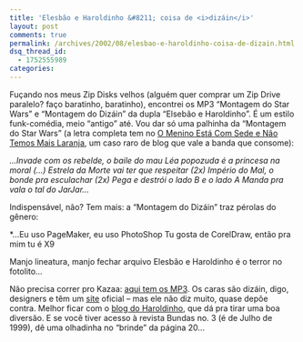 ```yaml
---
title: 'Elesbão e Haroldinho &#8211; coisa de <i>dizáin</i>'
layout: post
comments: true
permalink: /archives/2002/08/elesbao-e-haroldinho-coisa-de-dizain.html
dsq_thread_id:
  - 1752555989
categories:
---
```

Fuçando nos meus Zip Disks velhos (alguém quer comprar um Zip Drive paralelo? faço baratinho, baratinho), encontrei os MP3 &#8220;Montagem do Star Wars&#8221; e &#8220;Montagem do Dizáin&#8221; da dupla &#8220;Elsebão e Haroldinho&#8221;. É um estilo funk-comédia, meio &#8220;antigo&#8221; até. Vou dar só uma palhinha da &#8220;Montagem do Star Wars&#8221; (a letra completa tem no <a href="http://comsede.blig.ig.com.br/200206_2.html" >O Menino Está Com Sede e Não Temos Mais Laranja</a>, um caso raro de blog que vale a banda que consome):

*&#8230;Invade com os rebelde, o baile do mau
Léa popozuda é a princesa na moral
(&#8230;)
Estrela da Morte vai ter que respeitar (2x)
Império do Mal, o bonde pra esculachar (2x)
Pega e destrói o lado B e o lado A
Manda pra vala o tal do JarJar&#8230;*

Indispensável, não? Tem mais: a &#8220;Montagem do Dizáin&#8221; traz pérolas do gênero:

*&#8230;Eu uso PageMaker, eu uso PhotoShop
Tu gosta de CorelDraw, então pra mim tu é X9</p>
Manjo lineatura, manjo fechar arquivo
Elesbão e Haroldinho é o terror no fotolito&#8230;</i>

Não precisa correr pro Kazaa: <a href="http://www.buscamp3.com.br/artistmusicbr.asp?ia=1365" >aqui tem os MP3</a>. Os caras são dizáin, digo, designers e têm um <a href="http://www.elesbaoeharoldinho.com" >site</a> oficial &#8211; mas ele não diz muito, quase depõe contra. Melhor ficar com o <a href="http://www.chacundum.blogspot.com/" >blog do Haroldinho</a>, que dá pra tirar uma boa diversão. E se você tiver acesso à revista Bundas no. 3 (é de Julho de 1999), dê uma olhadinha no &#8220;brinde&#8221; da página 20&#8230;